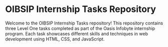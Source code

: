 # OIBSIP Internship Tasks Repository

Welcome to the OIBSIP Internship Tasks repository! This repository contains three Level One tasks completed as part of the Oasis Infobyte internship program. Each task showcases different skills and techniques in web development using HTML, CSS, and JavaScript.
